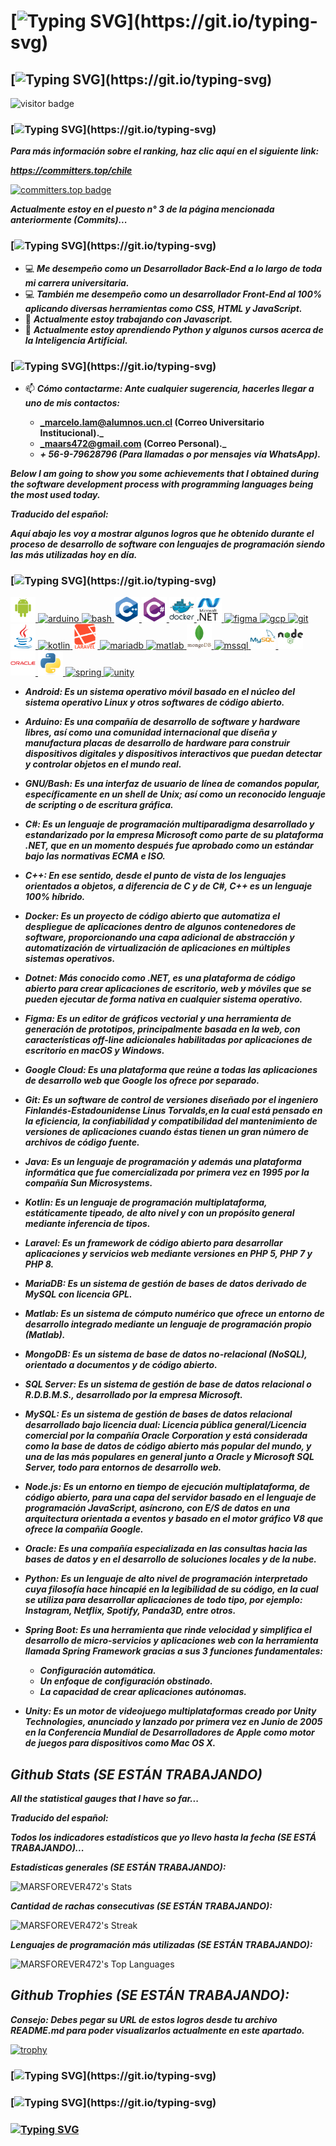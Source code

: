 # [![Typing SVG](https://readme-typing-svg.herokuapp.com?font=Fira+Code&size=36&pause=1000&color=F00000&center=true&vCenter=true&random=false&width=1000&height=40&lines=Welcome+To+My+Personal+Profile+To+Everyone!)](https://git.io/typing-svg)

## [![Typing SVG](https://readme-typing-svg.herokuapp.com?font=Fira+Code&size=33&pause=1000&color=F78000&vCenter=true&random=false&width=1500&lines=Contador+de+visitas+a%C3%B1adido+a+mi+archivo+oficial+del+repositorio+indicado!)](https://git.io/typing-svg)

![visitor badge](https://visitor-badge.laobi.icu/badge?page_id=MARSFOREVER472.MARSFOREVER472)

### [![Typing SVG](https://readme-typing-svg.herokuapp.com?font=Fira+Code&size=34&pause=1000&color=F40555&vCenter=true&random=false&width=1500&lines=RANKING+ACTUAL+DESTACADO+EN+ESTA+PÁGINA...)](https://git.io/typing-svg)

**_Para más información sobre el ranking, haz clic aquí en el siguiente link:_**

**_https://committers.top/chile_**

[![committers.top badge](https://user-badge.committers.top/chile/MARSFOREVER472.svg)](https://user-badge.committers.top/chile/MARSFOREVER472)

**_Actualmente estoy en el puesto n° 3 de la página mencionada anteriormente (Commits)..._**

### [![Typing SVG](https://readme-typing-svg.herokuapp.com?font=Fira+Code&size=25&pause=1000&color=34E555&vCenter=true&random=false&width=1500&lines=Soy+el+programador+de+todos+los+tiempos+en+github+(Desarrollador+Front-End+actualmente)...)](https://git.io/typing-svg)


- 💻 **_Me desempeño como un Desarrollador Back-End a lo largo de toda mi carrera universitaria._**
- 💻 **_También me desempeño como un desarrollador Front-End al 100% aplicando diversas herramientas como CSS, HTML y JavaScript._**
- 🔭 **_Actualmente estoy trabajando con Javascript._**
- 🌱 **_Actualmente estoy aprendiendo Python y algunos cursos acerca de la Inteligencia Artificial._**

### [![Typing SVG](https://readme-typing-svg.herokuapp.com?font=Fira+Code&size=34&pause=1000&color=F566C0&vCenter=true&random=false&width=1500&lines=CONTACTO:)](https://git.io/typing-svg)

- 📫 **_Cómo contactarme: Ante cualquier sugerencia, hacerles llegar a uno de mis contactos:_**
  
  - **_marcelo.lam@alumnos.ucn.cl (Correo Universitario Institucional)._**
  - **_maars472@gmail.com (Correo Personal)._**
  - **_+ 56-9-79628796 (Para llamadas o por mensajes vía WhatsApp)._**

**_Below I am going to show you some achievements that I obtained during the software development process with programming languages ​​being the most used today._**

**_Traducido del español:_**

**_Aquí abajo les voy a mostrar algunos logros que he obtenido durante el proceso de desarrollo de software con lenguajes de programación siendo las más utilizadas hoy en día._**

### [![Typing SVG](https://readme-typing-svg.herokuapp.com?font=Fira+Code&size=35&pause=5000&color=FF6600&vCenter=true&random=false&width=1500&lines=HERRAMIENTAS+Y+LENGUAJES+DE+PROGRAMACIÓN+MÁS+UTILIZADAS:)](https://git.io/typing-svg)

<p align="left"> <a href="https://developer.android.com" target="_blank" rel="noreferrer"> <img src="https://raw.githubusercontent.com/devicons/devicon/master/icons/android/android-original-wordmark.svg" alt="android" width="40" height="40"/> </a> <a href="https://www.arduino.cc/" target="_blank" rel="noreferrer"> <img src="https://cdn.worldvectorlogo.com/logos/arduino-1.svg" alt="arduino" width="40" height="40"/> </a> <a href="https://www.gnu.org/software/bash/" target="_blank" rel="noreferrer"> <img src="https://www.vectorlogo.zone/logos/gnu_bash/gnu_bash-icon.svg" alt="bash" width="40" height="40"/> </a> <a href="https://www.w3schools.com/cpp/" target="_blank" rel="noreferrer"> <img src="https://raw.githubusercontent.com/devicons/devicon/master/icons/cplusplus/cplusplus-original.svg" alt="cplusplus" width="40" height="40"/> </a> <a href="https://www.w3schools.com/cs/" target="_blank" rel="noreferrer"> <img src="https://raw.githubusercontent.com/devicons/devicon/master/icons/csharp/csharp-original.svg" alt="csharp" width="40" height="40"/> </a> <a href="https://www.docker.com/" target="_blank" rel="noreferrer"> <img src="https://raw.githubusercontent.com/devicons/devicon/master/icons/docker/docker-original-wordmark.svg" alt="docker" width="40" height="40"/> </a> <a href="https://dotnet.microsoft.com/" target="_blank" rel="noreferrer"> <img src="https://raw.githubusercontent.com/devicons/devicon/master/icons/dot-net/dot-net-original-wordmark.svg" alt="dotnet" width="40" height="40"/> </a> <a href="https://www.figma.com/" target="_blank" rel="noreferrer"> <img src="https://www.vectorlogo.zone/logos/figma/figma-icon.svg" alt="figma" width="40" height="40"/> </a> <a href="https://cloud.google.com" target="_blank" rel="noreferrer"> <img src="https://www.vectorlogo.zone/logos/google_cloud/google_cloud-icon.svg" alt="gcp" width="40" height="40"/> </a> <a href="https://git-scm.com/" target="_blank" rel="noreferrer"> <img src="https://www.vectorlogo.zone/logos/git-scm/git-scm-icon.svg" alt="git" width="40" height="40"/> </a> <a href="https://www.java.com" target="_blank" rel="noreferrer"> <img src="https://raw.githubusercontent.com/devicons/devicon/master/icons/java/java-original.svg" alt="java" width="40" height="40"/> </a> <a href="https://kotlinlang.org" target="_blank" rel="noreferrer"> <img src="https://www.vectorlogo.zone/logos/kotlinlang/kotlinlang-icon.svg" alt="kotlin" width="40" height="40"/> </a> <a href="https://laravel.com/" target="_blank" rel="noreferrer"> <img src="https://raw.githubusercontent.com/devicons/devicon/master/icons/laravel/laravel-plain-wordmark.svg" alt="laravel" width="40" height="40"/> </a> <a href="https://mariadb.org/" target="_blank" rel="noreferrer"> <img src="https://www.vectorlogo.zone/logos/mariadb/mariadb-icon.svg" alt="mariadb" width="40" height="40"/> </a> <a href="https://www.mathworks.com/" target="_blank" rel="noreferrer"> <img src="https://upload.wikimedia.org/wikipedia/commons/2/21/Matlab_Logo.png" alt="matlab" width="40" height="40"/> </a> <a href="https://www.mongodb.com/" target="_blank" rel="noreferrer"> <img src="https://raw.githubusercontent.com/devicons/devicon/master/icons/mongodb/mongodb-original-wordmark.svg" alt="mongodb" width="40" height="40"/> </a> <a href="https://www.microsoft.com/en-us/sql-server" target="_blank" rel="noreferrer"> <img src="https://www.svgrepo.com/show/303229/microsoft-sql-server-logo.svg" alt="mssql" width="40" height="40"/> </a> <a href="https://www.mysql.com/" target="_blank" rel="noreferrer"> <img src="https://raw.githubusercontent.com/devicons/devicon/master/icons/mysql/mysql-original-wordmark.svg" alt="mysql" width="40" height="40"/> </a> <a href="https://nodejs.org" target="_blank" rel="noreferrer"> <img src="https://raw.githubusercontent.com/devicons/devicon/master/icons/nodejs/nodejs-original-wordmark.svg" alt="nodejs" width="40" height="40"/> </a> <a href="https://www.oracle.com/" target="_blank" rel="noreferrer"> <img src="https://raw.githubusercontent.com/devicons/devicon/master/icons/oracle/oracle-original.svg" alt="oracle" width="40" height="40"/> </a> <a href="https://www.python.org" target="_blank" rel="noreferrer"> <img src="https://raw.githubusercontent.com/devicons/devicon/master/icons/python/python-original.svg" alt="python" width="40" height="40"/> </a> <a href="https://spring.io/" target="_blank" rel="noreferrer"> <img src="https://www.vectorlogo.zone/logos/springio/springio-icon.svg" alt="spring" width="40" height="40"/> </a> <a href="https://unity.com/" target="_blank" rel="noreferrer"> <img src="https://www.vectorlogo.zone/logos/unity3d/unity3d-icon.svg" alt="unity" width="40" height="40"/> </a> </p>

- **_Android: Es un sistema operativo móvil basado en el núcleo del sistema operativo Linux y otros softwares de código abierto._**
      
- **_Arduino: Es una compañía de desarrollo de software y hardware libres, así como una comunidad internacional que diseña y manufactura placas de desarrollo de hardware para construir dispositivos digitales y dispositivos interactivos que puedan detectar y controlar objetos en el mundo real._**
 
- **_GNU/Bash: Es una interfaz de usuario de línea de comandos popular, específicamente en un shell de Unix; así como un reconocido lenguaje de scripting o de escritura gráfica._**
 
- **_C#: Es un lenguaje de programación multiparadigma desarrollado y estandarizado por la empresa Microsoft como parte de su plataforma .NET, que en un momento después fue aprobado como un estándar bajo las normativas ECMA e ISO._**

- **_C++: En ese sentido, desde el punto de vista de los lenguajes orientados a objetos, a diferencia de C y de C#, C++ es un lenguaje 100% híbrido._**
  
- **_Docker: Es un proyecto de código abierto que automatiza el despliegue de aplicaciones dentro de algunos contenedores de software, proporcionando una capa adicional de abstracción y automatización de virtualización de aplicaciones en múltiples sistemas operativos.​_**

- **_Dotnet: Más conocido como .NET, es una plataforma de código abierto para crear aplicaciones de escritorio, web y móviles que se pueden ejecutar de forma nativa en cualquier sistema operativo._**

- **_Figma: Es un editor de gráficos vectorial y una herramienta de generación de prototipos, principalmente basada en la web, con características off-line adicionales habilitadas por aplicaciones de escritorio en macOS y Windows._**

- **_Google Cloud: Es una plataforma que reúne a todas las aplicaciones de desarrollo web que Google los ofrece por separado._**

- **_Git: Es un software de control de versiones diseñado por el ingeniero Finlandés-Estadounidense Linus Torvalds,en la cual está pensado en la eficiencia, la confiabilidad y compatibilidad del mantenimiento de versiones de aplicaciones cuando éstas tienen un gran número de archivos de código fuente._**

- **_Java: Es un lenguaje de programación y además una plataforma informática que fue comercializada por primera vez en 1995 por la compañía Sun Microsystems.​​_**

- **_Kotlin: Es un lenguaje de programación multiplataforma, estáticamente tipeado, de alto nivel y con un propósito general mediante inferencia de tipos._**

- **_Laravel: Es un framework de código abierto para desarrollar aplicaciones y servicios web mediante versiones en PHP 5, PHP 7 y PHP 8._**

- **_MariaDB: Es un sistema de gestión de bases de datos derivado de MySQL con licencia GPL._**

- **_Matlab: Es un sistema de cómputo numérico que ofrece un entorno de desarrollo integrado mediante un lenguaje de programación propio (Matlab)._**

- **_MongoDB: Es un sistema de base de datos no-relacional (NoSQL), orientado a documentos y de código abierto._**
 
- **_SQL Server: Es un sistema de gestión de base de datos relacional o R.D.B.M.S., desarrollado por la empresa Microsoft._**

- **_MySQL: Es un sistema de gestión de bases de datos relacional desarrollado bajo licencia dual: Licencia pública general/Licencia comercial por la compañía Oracle Corporation y está considerada como la base de datos de código abierto más popular del mundo, y una de las más populares en general junto a Oracle y Microsoft SQL Server, todo para entornos de desarrollo web._**
 
- **_Node.js: Es un entorno en tiempo de ejecución multiplataforma, de código abierto, para una capa del servidor basado en el lenguaje de programación JavaScript, asíncrono, con E/S de datos en una arquitectura orientada a eventos y basado en el motor gráfico V8 que ofrece la compañía Google._**

- **_Oracle: Es una compañía especializada en las consultas hacia las bases de datos y en el desarrollo de soluciones locales y de la nube._**

- **_Python: Es un lenguaje de alto nivel de programación interpretado cuya filosofía hace hincapié en la legibilidad de su código, en la cual se utiliza para desarrollar aplicaciones de todo tipo, por ejemplo: Instagram, Netflix, Spotify, Panda3D, entre otros.​_**

- **_Spring Boot: Es una herramienta que rinde velocidad y simplifica el desarrollo de micro-servicios y aplicaciones web con la herramienta llamada Spring Framework gracias a sus 3 funciones fundamentales:_**
  
   - **_Configuración automática._**
   - **_Un enfoque de configuración obstinado._**
   - **_La capacidad de crear aplicaciones autónomas._**
   
- **_Unity: Es un motor de videojuego multiplataformas creado por Unity Technologies, anunciado y lanzado por primera vez en Junio de 2005 en la Conferencia Mundial de Desarrolladores de Apple como motor de juegos para dispositivos como Mac OS X._**

## _Github Stats (SE ESTÁN TRABAJANDO)_

**_All the statistical gauges that I have so far..._**

**_Traducido del español:_**

**_Todos los indicadores estadísticos que yo llevo hasta la fecha (SE ESTÁ TRABAJANDO)..._**

**_Estadísticas generales (SE ESTÁN TRABAJANDO):_**

![MARSFOREVER472's Stats](https://github-readme-stats.vercel.app/api?username=MARSFOREVER472&theme=vue-dark&show_icons=true&hide_border=true&count_private=true)

**_Cantidad de rachas consecutivas (SE ESTÁN TRABAJANDO):_**

![MARSFOREVER472's Streak](https://github-readme-streak-stats.herokuapp.com/?user=MARSFOREVER472&theme=vue-dark&hide_border=true)

**_Lenguajes de programación más utilizadas (SE ESTÁN TRABAJANDO):_**

![MARSFOREVER472's Top Languages](https://github-readme-stats.vercel.app/api/top-langs/?username=MARSFOREVER472&theme=vue-dark&show_icons=true&hide_border=true&layout=compact)

## _Github Trophies (SE ESTÁN TRABAJANDO):_

**_Consejo: Debes pegar su URL de estos logros desde tu archivo README.md para poder visualizarlos actualmente en este apartado._**

[![trophy](https://github-profile-trophy.vercel.app/?username=MARSFOREVER472&theme=matrix)](https://github.com/MARSFOREVER472/github-profile-trophy)

### [![Typing SVG](https://readme-typing-svg.herokuapp.com?font=Fira+Code&size=40&pause=950&color=9F5555&vCenter=true&random=false&width=1500&lines=ESPERO+QUE+TODOS+CUENTEN+CONMIGO+EN+ESTA+INSTANCIA!!!!)](https://git.io/typing-svg)

### [![Typing SVG](https://readme-typing-svg.herokuapp.com?font=Fira+Code&size=40&pause=950&color=355555&vCenter=true&random=false&width=1500&lines=Kind+regards!)](https://git.io/typing-svg)

### [![Typing SVG](https://readme-typing-svg.herokuapp.com?font=Fira+Code&size=40&pause=950&color=355555&vCenter=true&random=false&width=1500&lines=MARSFOREVER472)](https://git.io/typing-svg)

